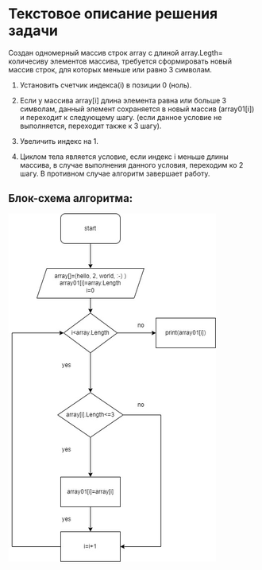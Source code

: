 # Текстовое описание решения задачи

Создан одномерный массив строк array с длиной array.Legth= количесиву элементов массива, требуется сформировать новый массив строк, для которых меньше или равно 3 символам.

1. Установить счетчик индекса(i) в позиции 0 (ноль).

2. Если у массива array[i] длина элемента равна или больше 3 символам, данный элемент сохраняется в новый массив (array01[i]) и переходит к следующему шагу. (если данное условие не выполняется, переходит также к 3 шагу).

3. Увеличить индекс на 1.

4. Циклом тела является условие, если индекс i меньше длины массива, в случае выполнения данного условия, переходим ко 2 шагу. В противном случае алгоритм завершает работу. 

## Блок-схема алгоритма:



![Блок-Схема](%D0%91%D0%BB%D0%BE%D0%BA%D0%A1%D1%85%D0%B5%D0%BC%D0%B0.jpg)